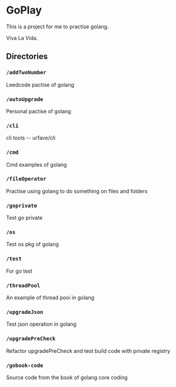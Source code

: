 # GoPlay

This is a project for me to practise golang.

Viva La Vida.

## Directories
### `/addTwoNumber`

Leedcode pactise of golang  

### `/autoUpgrade`

Personal pactise of golang
  
### `/cli`

cli tools -- urfave/cli  

### `/cmd`

Cmd examples of golang  

### `/fileOperator`

Practise using golang to do something on files and folders  

### `/goprivate`

Test go private
   
### `/os`

Test os pkg of golang  

### `/test`

For go test

### `/threadPool`

An example of thread pooi in golang  

### `/upgradeJson`

Test json operation in golang

### `/upgradePreCheck`

Refactor upgradePreCheck and test build code with private registry

### `/gobook-code`

Source code from the book of golang core coding